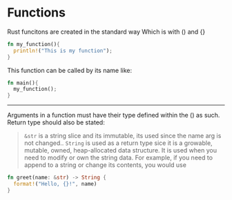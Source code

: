 # Functions

Rust funcitons are created in the standard way
Which is with () and {}

```rust
fn my_function(){
  println!("This is my function");
}
```

This function can be called by its name like:

```rust
fn main(){
  my_function();
}
```

---

Arguments in a function must have their type
defined within the () as such. Return type
should also be stated:

> `&str` is a string slice and its immutable, its used
> since the name arg is not changed..
> `String` is used as a return type sice it is a growable,
> mutable, owned, heap-allocated data structure.
> It is used when you need to modify or own the string data.
> For example, if you need to append to a string or change its contents, you would use

```rust
fn greet(name: &str) -> String {
  format!("Hello, {}!", name)
}
```
